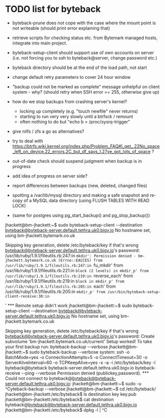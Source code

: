 TODO list for byteback
======================

* byteback-prune does not cope with the case where the mount point is not
    writeable (should print error explaining that)

* retrieve scripts for checking status etc. from Bytemark managed hosts,
    integrate into main project.

* byteback-setup-client should support use of own accounts on server (i.e.
    not forcing you to ssh to byteback@server, change password etc.)

* byteback directory should be at the end of the load path, not start

* change default retry parameters to cover 24 hour window

* "backup could not be marked as complete" message unhelpful on client system - why?
    (should retry when SSH error == 255, otherwise give up)

* how do we stop backups from crashing server's kernel?
  * locking up completely (e.g. "touch newfile" never returns)
  * starting to run very very slowly until a btrfsck / remount
  * often nothing to do but "echo b > /proc/sysrq-trigger"

* give nilfs / zfs a go as alternatives?

* try to deal with https://btrfs.wiki.kernel.org/index.php/Problem_FAQ#I_get_.22No_space_left_on_device.22_errors.2C_but_df_says_I.27ve_got_lots_of_space ?

* out-of-date check should suspend judgment when backup is in progress

* add idea of progress on server side?

* report differences between backups (new, deleted, changed files)

* spotting a /var/lib/mysql directory and making a safe snapshot and re-copy
  of a MySQL data directory (using FLUSH TABLES WITH READ LOCK)

* (same for postgres using pg_start_backup() and pg_stop_backup())

jhackett@bm-jhackett:~$ sudo byteback-setup-client --destination byteback@byteback-server.default.tethra.uk0.bigv.io
No hostname set, using bm-jhackett.bytemark.co.uk

Skipping key generation, delete /etc/byteback/key if that's wrong
byteback@byteback-server.default.tethra.uk0.bigv.io's password: 
/usr/lib/ruby/1.9.1/fileutils.rb:247:in `mkdir': Permission denied - bm-jhackett.bytemark.co.uk (Errno::EACCES)
	from /usr/lib/ruby/1.9.1/fileutils.rb:247:in `fu_mkdir'
	from /usr/lib/ruby/1.9.1/fileutils.rb:221:in `block (2 levels) in mkdir_p'
	from /usr/lib/ruby/1.9.1/fileutils.rb:219:in `reverse_each'
	from /usr/lib/ruby/1.9.1/fileutils.rb:219:in `block in mkdir_p'
	from /usr/lib/ruby/1.9.1/fileutils.rb:205:in `each'
	from /usr/lib/ruby/1.9.1/fileutils.rb:205:in `mkdir_p'
	from /usr/bin/byteback-setup-client-receive:30:in `<main>'
*** Remote setup didn't work
jhackett@bm-jhackett:~$ sudo byteback-setup-client --destination byteback@byteback-server.default.tethra.uk0.bigv.io
No hostname set, using bm-jhackett.bytemark.co.uk

Skipping key generation, delete /etc/byteback/key if that's wrong
byteback@byteback-server.default.tethra.uk0.bigv.io's password: 
Create subvolume 'bm-jhackett.bytemark.co.uk/current'
Setup worked!  To take your first backup run: byteback-backup --verbose
jhackett@bm-jhackett:~$ sudo byteback-backup --verbose
system: ssh -o BatchMode=yes -o ConnectionAttempts=5 -o ConnectTimeout=30 -o ServerAliveInterval=60 -o TCPKeepAlive=yes -x -a -i /etc/byteback/key -l byteback@byteback byteback-server.default.tethra.uk0.bigv.io byteback-receive --ping --verbose
Permission denied (publickey,password).
*** Could not connect to byteback@byteback@byteback-server.default.tethra.uk0.bigv.io:
jhackett@bm-jhackett:~$ sudo -u ^Cyteback-backup --verbose
jhackett@bm-jhackett:~$ cd /etc/byteback/
jhackett@bm-jhackett:/etc/byteback$ ls
destination  key  key.pub
jhackett@bm-jhackett:/etc/byteback$ cat destination 
byteback@byteback@byteback-server.default.tethra.uk0.bigv.io
jhackett@bm-jhackett:/etc/byteback$ dpkg -l | ^C

